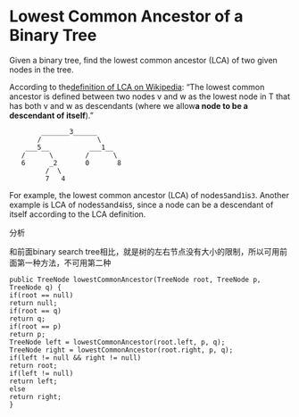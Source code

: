 # Lowest Common Ancestor of a Binary Tree

Given a binary tree, find the lowest common ancestor \(LCA\) of two given nodes in the tree.

According to the[definition of LCA on Wikipedia](https://en.wikipedia.org/wiki/Lowest_common_ancestor): “The lowest common ancestor is defined between two nodes v and w as the lowest node in T that has both v and w as descendants \(where we allow**a node to be a descendant of itself**\).”

```text
        _______3______
       /              \
    ___5__          ___1__
   /      \        /      \
   6      _2       0       8
         /  \
         7   4
```

For example, the lowest common ancestor \(LCA\) of nodes`5`and`1`is`3`. Another example is LCA of nodes`5`and`4`is`5`, since a node can be a descendant of itself according to the LCA definition.

分析

和前面binary search tree相比，就是树的左右节点没有大小的限制，所以可用前面第一种方法，不可用第二种

```text
public TreeNode lowestCommonAncestor(TreeNode root, TreeNode p, TreeNode q) {
if(root == null)
return null;
if(root == q)
return q;
if(root == p)
return p;
TreeNode left = lowestCommonAncestor(root.left, p, q);
TreeNode right = lowestCommonAncestor(root.right, p, q);
if(left != null && right != null)
return root;
if(left != null)
return left;
else
return right;
}
```

